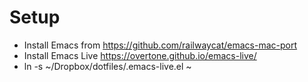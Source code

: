 
# Setup

- Install Emacs from https://github.com/railwaycat/emacs-mac-port
- Install Emacs Live https://overtone.github.io/emacs-live/
- ln -s ~/Dropbox/dotfiles/.emacs-live.el ~



